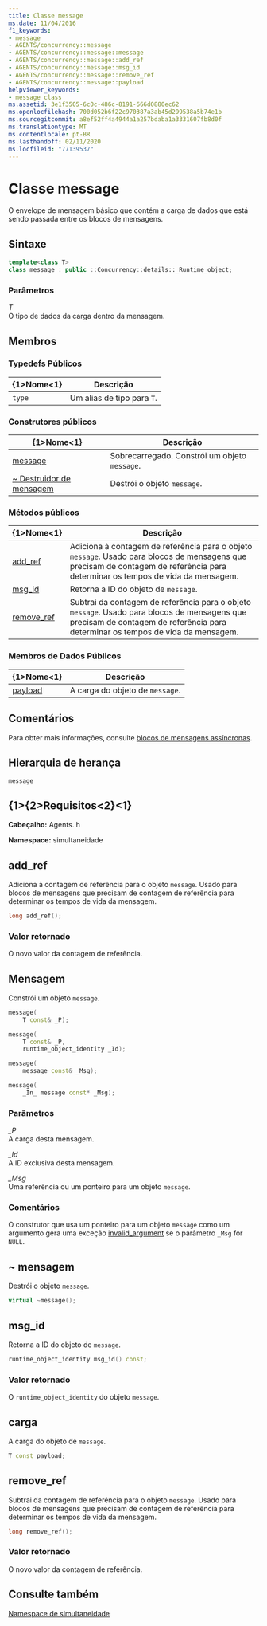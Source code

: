 ```yaml
---
title: Classe message
ms.date: 11/04/2016
f1_keywords:
- message
- AGENTS/concurrency::message
- AGENTS/concurrency::message::message
- AGENTS/concurrency::message::add_ref
- AGENTS/concurrency::message::msg_id
- AGENTS/concurrency::message::remove_ref
- AGENTS/concurrency::message::payload
helpviewer_keywords:
- message class
ms.assetid: 3e1f3505-6c0c-486c-8191-666d0880ec62
ms.openlocfilehash: 700d052b6f22c970387a3ab45d299538a5b74e1b
ms.sourcegitcommit: a8ef52ff4a4944a1a257bdaba1a3331607fb8d0f
ms.translationtype: MT
ms.contentlocale: pt-BR
ms.lasthandoff: 02/11/2020
ms.locfileid: "77139537"
---
```

# <a name="message-class"></a>Classe message

O envelope de mensagem básico que contém a carga de dados que está sendo passada entre os blocos de mensagens.

## <a name="syntax"></a>Sintaxe

```cpp
template<class T>
class message : public ::Concurrency::details::_Runtime_object;
```

### <a name="parameters"></a>Parâmetros

*T*<br/>
O tipo de dados da carga dentro da mensagem.

## <a name="members"></a>Membros

### <a name="public-typedefs"></a>Typedefs Públicos

|{1&gt;Nome&lt;1}|Descrição|
|----------|-----------------|
|`type`|Um alias de tipo para `T`.|

### <a name="public-constructors"></a>Construtores públicos

|{1&gt;Nome&lt;1}|Descrição|
|----------|-----------------|
|[message](#ctor)|Sobrecarregado. Constrói um objeto `message`.|
|[~ Destruidor de mensagem](#dtor)|Destrói o objeto `message`.|

### <a name="public-methods"></a>Métodos públicos

|{1&gt;Nome&lt;1}|Descrição|
|----------|-----------------|
|[add_ref](#add_ref)|Adiciona à contagem de referência para o objeto `message`. Usado para blocos de mensagens que precisam de contagem de referência para determinar os tempos de vida da mensagem.|
|[msg_id](#msg_id)|Retorna a ID do objeto de `message`.|
|[remove_ref](#remove_ref)|Subtrai da contagem de referência para o objeto `message`. Usado para blocos de mensagens que precisam de contagem de referência para determinar os tempos de vida da mensagem.|

### <a name="public-data-members"></a>Membros de Dados Públicos

|{1&gt;Nome&lt;1}|Descrição|
|----------|-----------------|
|[payload](#payload)|A carga do objeto de `message`.|

## <a name="remarks"></a>Comentários

Para obter mais informações, consulte [blocos de mensagens assíncronas](../../../parallel/concrt/asynchronous-message-blocks.md).

## <a name="inheritance-hierarchy"></a>Hierarquia de herança

`message`

## <a name="requirements"></a>{1&gt;{2&gt;Requisitos&lt;2}&lt;1}

**Cabeçalho:** Agents. h

**Namespace:** simultaneidade

## <a name="add_ref"></a>add_ref

Adiciona à contagem de referência para o objeto `message`. Usado para blocos de mensagens que precisam de contagem de referência para determinar os tempos de vida da mensagem.

```cpp
long add_ref();
```

### <a name="return-value"></a>Valor retornado

O novo valor da contagem de referência.

## <a name="ctor"></a>Mensagem

Constrói um objeto `message`.

```cpp
message(
    T const& _P);

message(
    T const& _P,
    runtime_object_identity _Id);

message(
    message const& _Msg);

message(
    _In_ message const* _Msg);
```

### <a name="parameters"></a>Parâmetros

*_P*<br/>
A carga desta mensagem.

*_Id*<br/>
A ID exclusiva desta mensagem.

*_Msg*<br/>
Uma referência ou um ponteiro para um objeto `message`.

### <a name="remarks"></a>Comentários

O construtor que usa um ponteiro para um objeto `message` como um argumento gera uma exceção [invalid_argument](../../../standard-library/invalid-argument-class.md) se o parâmetro `_Msg` for `NULL`.

## <a name="dtor"></a>~ mensagem

Destrói o objeto `message`.

```cpp
virtual ~message();
```

## <a name="msg_id"></a>msg_id

Retorna a ID do objeto de `message`.

```cpp
runtime_object_identity msg_id() const;
```

### <a name="return-value"></a>Valor retornado

O `runtime_object_identity` do objeto `message`.

## <a name="payload"></a>carga

A carga do objeto de `message`.

```cpp
T const payload;
```

## <a name="remove_ref"></a>remove_ref

Subtrai da contagem de referência para o objeto `message`. Usado para blocos de mensagens que precisam de contagem de referência para determinar os tempos de vida da mensagem.

```cpp
long remove_ref();
```

### <a name="return-value"></a>Valor retornado

O novo valor da contagem de referência.

## <a name="see-also"></a>Consulte também

[Namespace de simultaneidade](concurrency-namespace.md)
